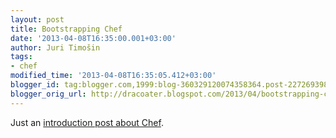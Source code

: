 ```yaml
---
layout: post
title: Bootstrapping Chef
date: '2013-04-08T16:35:00.001+03:00'
author: Juri Timošin
tags:
- chef
modified_time: '2013-04-08T16:35:05.412+03:00'
blogger_id: tag:blogger.com,1999:blog-360329120074358364.post-2272693989286176320
blogger_orig_url: http://dracoater.blogspot.com/2013/04/bootstrapping-chef.html
---
```


[1]: http://zeroturnaround.com/labs/pragmatic-devops-bootstrapping-chef/

Just an [introduction post about Chef][1].
